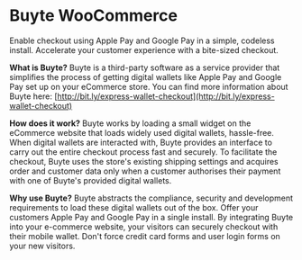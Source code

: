 # Buyte WooCommerce

Enable checkout using Apple Pay and Google Pay in a simple, codeless install. Accelerate your customer experience with a bite-sized checkout. 

**What is Buyte?**
Buyte is a third-party software as a service provider that simplifies the process of getting digital wallets like Apple Pay and Google Pay set up on your eCommerce store. 
You can find more information about Buyte here: [http://bit.ly/express-wallet-checkout](http://bit.ly/express-wallet-checkout)

**How does it work?**
Buyte works by loading a small widget on the eCommerce website that loads widely used digital wallets, hassle-free. 
When digital wallets are interacted with, Buyte provides an interface to carry out the entire checkout process fast and securely. 
To facilitate the checkout, Buyte uses the store's existing shipping settings and acquires order and customer data only when a customer authorises their payment with one of Buyte's provided digital wallets. 

**Why use Buyte?**
Buyte abstracts the compliance, security and development requirements to load these digital wallets out of the box. 
Offer your customers Apple Pay and Google Pay in a single install. By integrating Buyte into your e-commerce website, your visitors can securely checkout with their mobile wallet. Don't force credit card forms and user login forms on your new visitors.
